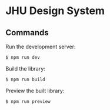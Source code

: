 # JHU Design System

## Commands

Run the development server:

```bash
$ npm run dev
```

Build the library:

```bash
$ npm run build
```

Preview the built library:

```bash
$ npm run preview
```

